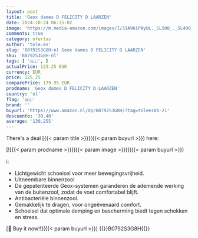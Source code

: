 ```yaml
---
layout: post
title: 'Geox dames D FELICITY D LAARZEN'
date: 2024-10-24 06:25:02
image: 'https://m.media-amazon.com/images/I/31A96iPAyUL._SL500_._SL400_.jpg'
comments: true
category: ofertas
author: 'tole.es'
slug: 'B0792S3G8H-nl Geox dames D FELICITY D LAARZEN'
sku: 'B0792S3G8H-nl'
tags: [ '🇳🇱', ]
actualPrice: 125.25 EUR
currency: EUR
price: 125.25
comparePrice: 179.95 EUR
prodname: 'Geox dames D FELICITY D LAARZEN'
country: 'nl'
flag: '🇳🇱'
brand: ''
buyurl: 'https://www.amazon.nl/dp/B0792S3G8H/?tag=tolees0b-21'
descuento: '30.40'
average: '130.255'
---
```


There's a deal [{{< param title >}}]({{< param buyurl >}})  here:

[![{{< param prodname >}}]({{< param image >}})]({{< param buyurl >}})

ℹ️:

- Lichtgewicht schoeisel voor meer bewegingsvrijheid.
- Uitneembare binnenzool
- De gepatenteerde Geox-systemen garanderen de ademende werking van de buitenzool, zodat de voet comfortabel blijft.
- Antibacteriële binnenzool.
- Gemakkelijk te dragen, voor ongeëvenaard comfort.
- Schoeisel dat optimale demping en bescherming biedt tegen schokken en stress.

[🛒 Buy it now!!]({{< param buyurl >}})
{{<world>}}B0792S3G8H{{</world>}}
